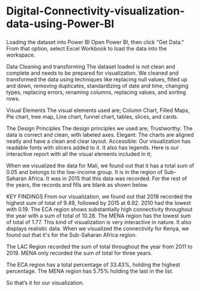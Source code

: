 # Digital-Connectivity-visualization-data-using-Power-BI
###
Loading the dataset into Power BI
Open Power BI, then click "Get Data." From that option, select Excel Workbook to load the data into the workspace.
 


Data Cleaning and transforming
The dataset loaded is not clean and complete and needs to be prepared for visualization. We cleaned and transformed the data using techniques like replacing null values, filled up and down, removing duplicates, standardizing of date and time, changing types, replacing errors, renaming columns, replacing values, and sorting rows.
 


Visual Elements
The visual elements used are;
Column Chart, Filled Maps, Pie chart, tree map, Line chart, funnel chart, tables, slices, and cards.

The Design Principles
The design principles we used are;
Trustworthy: The data is correct and clean, with labeled axes.
Elegant: The charts are aligned neatly and have a clean and clear layout.
Accessible: Our visualization has readable fonts with slicers added to it. It also has legends.
Here is our interactive report with all the visual elements included in it;
 
 
When we visualized the data for Mali, we found out that it has a total sum of 0.05 and belongs to the low-income group. It is in the region of Sub-Saharan Africa. It was in 2015 that this data was recorded. For the rest of the years, the records and fills are blank as shown below.
 
KEY FINDINGS
From our visualization, we found out that 2018 recorded the highest sum of total of 9.49, followed by 2015 at 6.92. 2010 had the lowest with 0.19.
The ECA region shows substantially high connectivity throughout the year with a sum of total of 10.28. The MENA region has the lowest sum of total of 1.77.
This kind of visualization is very interactive in nature. It also displays realistic data. When we visualized the connectivity for Kenya, we found out that it's for the Sub-Saharan Africa region.
 

The LAC Region recorded the sum of total throughout the year from 2011 to 2019. MENA only recorded the sum of total for three years.
  
The ECA region has a total percentage of 33.43%, holding the highest percentage. The MENA region has 5.75% holding the last in the list.
 
 

So that’s it for our visualization.
###
